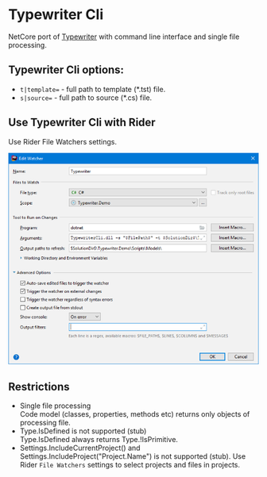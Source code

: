 # Typewriter Cli
NetCore port of [Typewriter](https://frhagn.github.io/Typewriter) with command line interface and single file processing.  
## Typewriter Cli options:  
- `t|template=` - full path to template (*.tst) file.
- `s|source=` - full path to source (*.cs) file.  

## Use Typewriter Cli with Rider  
Use Rider File Watchers settings.  

![file watcher settings](/images/file-watcher-settings.png)

## Restrictions
- Single file processing  
Code model (classes, properties, methods etc) returns only objects of processing file.
- Type.IsDefined is not supported (stub)   
Type.IsDefined always returns Type.!IsPrimitive.  
- Settings.IncludeCurrentProject() and Settings.IncludeProject("Project.Name") is not supported (stub).
Use Rider `File Watchers` settings to select projects and files in projects.
